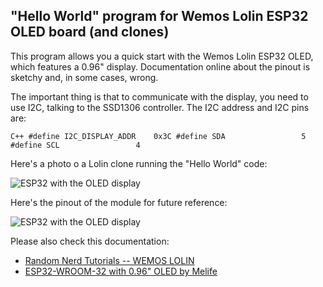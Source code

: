 
"Hello World" program for Wemos Lolin ESP32 OLED board (and clones)
--

This program allows you a quick start with the Wemos Lolin ESP32 OLED, which features a 0.96" display. Documentation online about the pinout is sketchy and, in some cases, wrong. 

The important thing is that to communicate with the display, you need to use I2C, talking to the SSD1306 controller. The I2C address and I2C pins are:

``C++
#define I2C_DISPLAY_ADDR    0x3C
#define SDA                 5
#define SCL                 4
``

Here's a photo o a Lolin clone running the "Hello World" code:

![ESP32 with the OLED display](../imgs/ESP32_photo.jpeg)

Here's the pinout of the module for future reference:

![ESP32 with the OLED display](../imgs/ESP32_pinout.jpeg)

Please also check this documentation:
* [Random Nerd Tutorials -- WEMOS LOLIN](https://randomnerdtutorials.com/esp32-built-in-oled-ssd1306/)
* [ESP32-WROOM-32 with 0.96" OLED by Melife](https://www.technologyx2.com/blog_hightech/2020/5/24/research-esp32esp-wroom-32-development-board-with-096-oled-by-melife)
